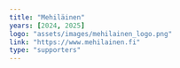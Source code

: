```yaml
---
title: "Mehiläinen"
years: [2024, 2025]
logo: "assets/images/mehilainen_logo.png"
link: "https://www.mehilainen.fi"
type: "supporters"
---
```

